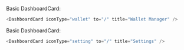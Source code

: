 Basic DashboardCard:

```js
<DashboardCard iconType="wallet" to="/" title="Wallet Manager" />
```

Basic DashboardCard:

```js
<DashboardCard iconType="setting" to="/" title="Settings" />
```
